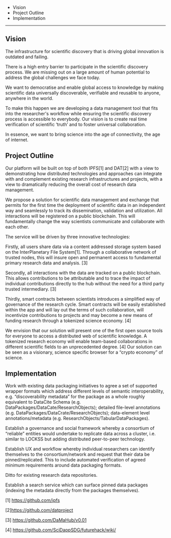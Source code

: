 * Vision
* Project Outline
* Implementation

-----------------

## Vision

The infrastructure for scientific discovery that is driving global innovation is outdated and failing.

There is a high entry barrier to participate in the scientific discovery process. We are missing out on a large amount of human potential to address the global challenges we face today.

We want to democratise and enable global access to knowledge by making scientific data universally discoverable, verifiable and reusable to anyone, anywhere in the world.

To make this happen we are developing a data management tool that fits into the researcher's workflow while ensuring the scientific discovery process is accessible to everybody. Our vision is to create real time verification of scientific ‘truth’ and to foster universal collaboration.

In essence, we want to bring science into the age of connectivity, the age of internet.

## Project Outline

Our platform will be built on top of both IPFS[1] and DAT[2] with a view to demonstrating how distributed technologies and approaches can integrate with and complement existing research infrastructures and projects, with a view to dramatically reducing the overall cost of research data management.

We propose a solution for scientific data management and exchange that permits for the first time the deployment of scientific data in an independent way and seamlessly to track its dissemination, validation and utilization. All interactions will be registered on a public blockchain. This will fundamentally change the way scientists communicate and collaborate with each other.

The service will be driven by three innovative technologies:

Firstly, all users share data via a content addressed storage system based on the InterPlanetary File System[1]. Through a collaborative network of trusted nodes, this will insure open and permanent access to fundamental primary research data and analysis. [3]

Secondly, all interactions with the data are tracked on a public blockchain. This allows contributions to be attributable and to trace the impact of individual contributions directly to the hub without the need for a third party trusted intermediary. [3]

Thirdly, smart contracts between scientists introduces a simplified way of governance of the research cycle. Smart contracts will be easily established within the app and will lay out the terms of such collaboration, will incentivize contributions to projects and may become a new means of funding research through a tokenized science economy. [4]

We envision that our solution will present one of the first open source tools for everyone  to access a distributed web of scientific knowledge. A tokenized research economy will enable team-based collaborations in different scientific fields to an unprecedented degree. [4] Our solution can be seen as a visionary, science specific browser for a “crypto economy” of science.

## Implementation

Work with existing data packaging initiatives to agree a set of supported wrapper formats which address different levels of semantic interoperability, e.g. “discoverability metadata” for the package as a whole roughly equivalent to DataCite Schema (e.g. DataPackages/DataCate/ResearchObjects); detailed file-level annotations (e.g. DataPackages/DataCrate/ResearchObjects); data-element level annotations/metadata (e.g. ResearchObjects/TabularDataPackages).


Establish a governance and social framework whereby a consortium of “reliable” entities would undertake to replicate data across a cluster, i.e. similar to LOCKSS but adding distributed peer-to-peer technology.

Establish UX and workflow whereby individual researchers can identify themselves to the consortium/network and request that their data be pinned/replicated. This to include automated verification of agreed minimum requirements around data packaging formats.

Ditto for existing research data repositories. 

Establish a search service which can surface pinned data packages (indexing the metadata directly from the packages themselves). 


[1] https://github.com/ipfs

[2]https://github.com/datproject

[3] https://github.com/DaMaHub/v0.01

[4] https://github.com/SciDappSDG/futurehack/wiki/
